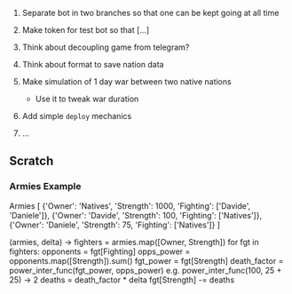 1. Separate bot in two branches so that one can be kept going at all time
2. Make token for test bot so that [...]
3. Think about decoupling game from telegram?

4. Think about format to save nation data
5. Make simulation of 1 day war between two native nations
    - Use it to tweak war duration
6. Add simple `deploy` mechanics
7. ...

## Scratch

### Armies Example

Armies [
    {'Owner': 'Natives', 'Strength': 1000, 'Fighting': ['Davide', 'Daniele']},
    {'Owner': 'Davide', 'Strength': 100, 'Fighting': ['Natives']},
    {'Owner': 'Daniele', 'Strength': 75, 'Fighting': ['Natives']}
]

(armies, delta) ->
fighters = armies.map([Owner, Strength])
for fgt in fighters:
    opponents = fgt[Fighting]
    opps_power = opponents.map([Strength]).sum()
    fgt_power = fgt[Strength]
    death_factor = power_inter_func(fgt_power, opps_power)
        e.g. power_inter_func(100, 25 + 25) -> 2
    deaths = death_factor * delta
    fgt[Strength] -= deaths